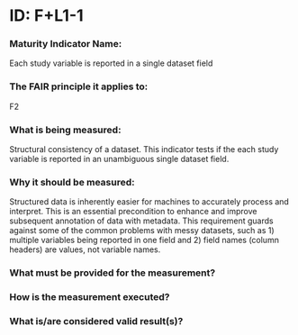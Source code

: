 # ID: F+L1-1

### Maturity Indicator Name: 
Each study variable is reported in a single dataset field

### The FAIR principle it applies to: 
F2

### What is being measured: 

Structural consistency of a dataset. This indicator tests if the each study variable is reported in an unambiguous single dataset field. 

### Why it should be measured: 

Structured data is inherently easier for machines to accurately process and interpret. This is an essential precondition to enhance and improve subsequent annotation of data with metadata. This requirement guards against some of the common problems with messy datasets, such as 1)  multiple variables being reported in one field and 2) field names (column headers) are values, not variable names.

### What must be provided for the measurement?

### How is the measurement executed?

### What is/are considered valid result(s)?


